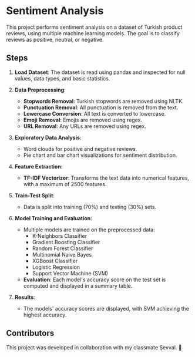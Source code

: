 # Sentiment Analysis

This project performs sentiment analysis on a dataset of Turkish product reviews, using multiple machine learning models. The goal is to classify reviews as positive, neutral, or negative.

## Steps

1. **Load Dataset**: The dataset is read using pandas and inspected for null values, data types, and basic statistics.

2. **Data Preprocessing**:
   - **Stopwords Removal**: Turkish stopwords are removed using NLTK.
   - **Punctuation Removal**: All punctuation is removed from the text.
   - **Lowercase Conversion**: All text is converted to lowercase.
   - **Emoji Removal**: Emojis are removed using regex.
   - **URL Removal**: Any URLs are removed using regex.

3. **Exploratory Data Analysis**:
   - Word clouds for positive and negative reviews.
   - Pie chart and bar chart visualizations for sentiment distribution.

4. **Feature Extraction**:
   - **TF-IDF Vectorizer**: Transforms the text data into numerical features, with a maximum of 2500 features.

5. **Train-Test Split**:
   - Data is split into training (70%) and testing (30%) sets.

6. **Model Training and Evaluation**:
   - Multiple models are trained on the preprocessed data:
     - K-Neighbors Classifier
     - Gradient Boosting Classifier
     - Random Forest Classifier
     - Multinomial Naive Bayes
     - XGBoost Classifier
     - Logistic Regression
     - Support Vector Machine (SVM)
   - **Evaluation**: Each model's accuracy score on the test set is computed and displayed in a summary table.

7. **Results**:
   - The models' accuracy scores are displayed, with SVM achieving the highest accuracy.
     
## Contributors
This project was developed in collaboration with my classmate Şevval. 🌼 


